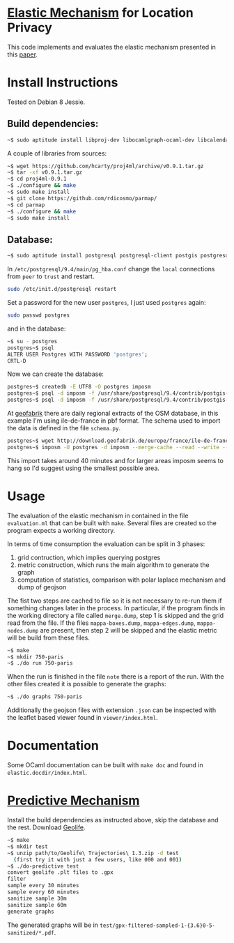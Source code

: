 # [Elastic Mechanism](http://arxiv.org/abs/1503.00756) for Location Privacy
This code implements and evaluates the elastic mechanism presented in this [paper](http://arxiv.org/abs/1503.00756).


# Install Instructions #
Tested on Debian 8 Jessie.

## Build dependencies:
```bash
~$ sudo aptitude install libproj-dev libocamlgraph-ocaml-dev libcalendar-ocaml-dev libxml-light-ocaml-dev libpostgresql-ocaml-dev git make libocamlgsl-ocaml-dev ocaml-batteries-included gnuplot
```
A couple of libraries from sources:
```bash
~$ wget https://github.com/hcarty/proj4ml/archive/v0.9.1.tar.gz
~$ tar -xf v0.9.1.tar.gz
~$ cd proj4ml-0.9.1
~$ ./configure && make
~$ sudo make install
~$ git clone https://github.com/rdicosmo/parmap/
~$ cd parmap
~$ ./configure && make
~$ sudo make install
```

## Database:
```bash
~$ sudo aptitude install postgresql postgresql-client postgis postgresql-9.4-postgis-2.1 imposm
```

In `/etc/postgresql/9.4/main/pg_hba.conf` change the `local` connections from `peer` to `trust` and restart.
```bash
sudo /etc/init.d/postgresql restart
```

Set a password for the new user `postgres`, I just used `postgres` again:
```bash
sudo passwd postgres
```
and in the database:
```bash
~$ su - postgres
postgres~$ psql
ALTER USER Postgres WITH PASSWORD 'postgres';
CRTL-D
```

Now we can create the database:

```bash
postgres~$ createdb -E UTF8 -O postgres imposm
postgres~$ psql -d imposm -f /usr/share/postgresql/9.4/contrib/postgis-2.1/postgis.sql
postgres~$ psql -d imposm -f /usr/share/postgresql/9.4/contrib/postgis-2.1/spatial_ref_sys.sql
```

At [geofabrik](http://download.geofabrik.de/) there are daily regional extracts of the OSM database, in this example I'm using ile-de-france in pbf format. The schema used to import the data is defined in the file `schema.py`.
```bash
postgres~$ wget http://download.geofabrik.de/europe/france/ile-de-france-latest.osm.pbf
postgres~$ imposm -U postgres -d imposm --merge-cache --read --write --optimize --deploy-production-tables --proj EPSG:4326 --mapping-file /path/to/elastic/source/schema.py  ile-de-france-latest.osm.pbf
```
This import takes around 40 minutes and for larger areas imposm seems to hang so I'd suggest using the smallest possible area.

# Usage #
The evaluation of the elastic mechanism in contained in the file `evaluation.ml` that can be built with `make`. Several files are created so the program expects a working directory.

In terms of time consumption the evaluation can be split in 3 phases:
1. grid contruction, which implies querying postgres
2. metric construction, which runs the main algorithm to generate the graph
3. computation of statistics, comparison with polar laplace mechanism and dump of geojson

The fist two steps are cached to file so it is not necessary to re-run them if something changes later in the process.
In particular, if the program finds in the working directory a file called `merge.dump`, step 1 is skipped and the grid read from the file.
If the files `mappa-boxes.dump`, `mappa-edges.dump`, `mappa-nodes.dump` are present, then step 2 will be skipped and the elastic metric will be build from these files.

```bash
~$ make
~$ mkdir 750-paris
~$ ./do run 750-paris
```
When the run is finished in the file `note` there is a report of the run.
With the other files created it is possible to generate the graphs:
```bash
~$ ./do graphs 750-paris
```

Additionally the geojson files with extension `.json` can be inspected with the leaflet based viewer found in `viewer/index.html`.

# Documentation
Some OCaml documentation can be built with `make doc` and found in `elastic.docdir/index.html`.


# [Predictive Mechanism](http://arxiv.org/abs/1311.4008)
Install the build dependencies as instructed above, skip the database and the rest.
Download [Geolife](http://research.microsoft.com/en-us/downloads/b16d359d-d164-469e-9fd4-daa38f2b2e13/).

```bash
~$ make
~$ mkdir test
~$ unzip path/to/Geolife\ Trajectories\ 1.3.zip -d test
  (first try it with just a few users, like 000 and 001)
~$ ./do-predictive test
convert geolife .plt files to .gpx
filter
sample every 30 minutes
sample every 60 minutes
sanitize sample 30m
sanitize sample 60m
generate graphs
```

The generated graphs will be in `test/gpx-filtered-sampled-1-{3.6}0-5-sanitized/*.pdf`.
